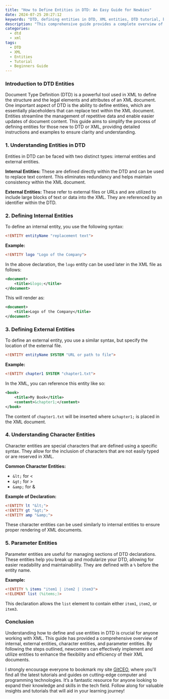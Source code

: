 ```yaml
---
title: "How to Define Entities in DTD: An Easy Guide for Newbies"
date: 2024-07-25 20:27:12
keywords: "DTD, defining entities in DTD, XML entities, DTD tutorial, beginners guide to DTD"
description: "This comprehensive guide provides a complete overview of how to define entities in Document Type Definitions (DTD). Whether you're a beginner or looking to brush up on your DTD skills, this article covers everything you need to know about entity declaration, usage, and examples. Learn how to efficiently define both internal and external entities, as well as characters and parameter entities. We will include detailed steps, code examples, and explanations to ensure that you can confidently use entities in your XML documents. By the end of this tutorial, you'll have a clear understanding of how to leverage DTD entities to make your XML documents more powerful and easier to maintain."
categories:
  - dtd
  - xml 
tags:
  - DTD
  - XML
  - Entities
  - Tutorial
  - Beginners Guide
---
```


### Introduction to DTD Entities

Document Type Definition (DTD) is a powerful tool used in XML to define the structure and the legal elements and attributes of an XML document. One important aspect of DTD is the ability to define entities, which are essentially placeholders that can replace text within the XML document. Entities streamline the management of repetitive data and enable easier updates of document content. This guide aims to simplify the process of defining entities for those new to DTD or XML, providing detailed instructions and examples to ensure clarity and understanding. 

<!-- more -->

### 1. Understanding Entities in DTD

Entities in DTD can be faced with two distinct types: internal entities and external entities. 

**Internal Entities:** These are defined directly within the DTD and can be used to replace text content. This eliminates redundancy and helps maintain consistency within the XML document.

**External Entities:** These refer to external files or URLs and are utilized to include large blocks of text or data into the XML. They are referenced by an identifier within the DTD.

### 2. Defining Internal Entities

To define an internal entity, you use the following syntax:

```dtd
<!ENTITY entityName "replacement text">
```

**Example:**

```dtd
<!ENTITY logo "Logo of the Company">
```

In the above declaration, the `logo` entity can be used later in the XML file as follows:

```xml
<document>
    <title>&logo;</title>
</document>
```

This will render as:

```xml
<document>
    <title>Logo of the Company</title>
</document>
```

### 3. Defining External Entities

To define an external entity, you use a similar syntax, but specify the location of the external file.

```dtd
<!ENTITY entityName SYSTEM "URL or path to file">
```

**Example:**

```dtd
<!ENTITY chapter1 SYSTEM "chapter1.txt">
```

In the XML, you can reference this entity like so:

```xml
<book>
    <title>My Book</title>
    <content>&chapter1;</content>
</book>
```

The content of `chapter1.txt` will be inserted where `&chapter1;` is placed in the XML document.

### 4. Understanding Character Entities

Character entities are special characters that are defined using a specific syntax. They allow for the inclusion of characters that are not easily typed or are reserved in XML.

**Common Character Entities:**

- `&lt;` for <
- `&gt;` for >
- `&amp;` for &

**Example of Declaration:**

```dtd
<!ENTITY lt "&lt;">
<!ENTITY gt "&gt;">
<!ENTITY amp "&amp;">
```

These character entities can be used similarly to internal entities to ensure proper rendering of XML documents.

### 5. Parameter Entities

Parameter entities are useful for managing sections of DTD declarations. These entities help you break up and modularize your DTD, allowing for easier readability and maintainability. They are defined with a `%` before the entity name.

**Example:**

```dtd
<!ENTITY % items "item1 | item2 | item3">
<!ELEMENT list (%items;)>
```

This declaration allows the `list` element to contain either `item1`, `item2`, or `item3`.

### Conclusion

Understanding how to define and use entities in DTD is crucial for anyone working with XML. This guide has provided a comprehensive overview of internal, external entities, character entities, and parameter entities. By following the steps outlined, newcomers can effectively implement and utilize entities to enhance the flexibility and efficiency of their XML documents. 

I strongly encourage everyone to bookmark my site [GitCEO](https://gitceo.com), where you'll find all the latest tutorials and guides on cutting-edge computer and programming technologies. It’s a fantastic resource for anyone looking to expand their knowledge and skills in the tech field. Follow along for valuable insights and tutorials that will aid in your learning journey!
